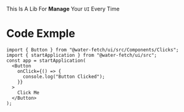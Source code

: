 This Is A Lib For **Manage** Your `UI` Every Time

# Code Exmple

```tsx
import { Button } from "@water-fetch/ui/src/Components/Clicks";
import { startApplication } from "@water-fetch/ui/src";
const app = startApplication(
  <Button
    onClick={() => {
      console.log("Button Clicked");
    }}
  >
    Click Me
  </Button>
);
```
